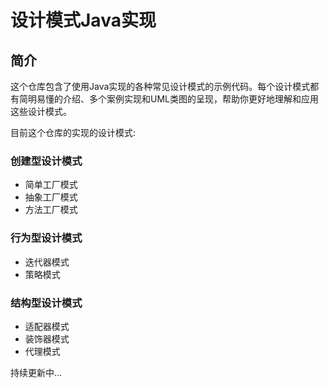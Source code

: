 # 设计模式Java实现

## 简介

这个仓库包含了使用Java实现的各种常见设计模式的示例代码。每个设计模式都有简明易懂的介绍、多个案例实现和UML类图的呈现，帮助你更好地理解和应用这些设计模式。

目前这个仓库的实现的设计模式:

### 创建型设计模式
* 简单工厂模式
* 抽象工厂模式
* 方法工厂模式

###  行为型设计模式
* 迭代器模式
* 策略模式

### 结构型设计模式
* 适配器模式
* 装饰器模式
* 代理模式

持续更新中...